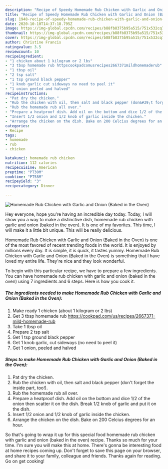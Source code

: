 ```yaml
---
description: "Recipe of Speedy Homemade Rub Chicken with Garlic and Onion (Baked in the Oven)"
title: "Recipe of Speedy Homemade Rub Chicken with Garlic and Onion (Baked in the Oven)"
slug: 1948-recipe-of-speedy-homemade-rub-chicken-with-garlic-and-onion-baked-in-the-oven
date: 2020-10-10T14:37:18.795Z
image: https://img-global.cpcdn.com/recipes/b88fb8375b95a515/751x532cq70/homemade-rub-chicken-with-garlic-and-onion-baked-in-the-oven-recipe-main-photo.jpg
thumbnail: https://img-global.cpcdn.com/recipes/b88fb8375b95a515/751x532cq70/homemade-rub-chicken-with-garlic-and-onion-baked-in-the-oven-recipe-main-photo.jpg
cover: https://img-global.cpcdn.com/recipes/b88fb8375b95a515/751x532cq70/homemade-rub-chicken-with-garlic-and-onion-baked-in-the-oven-recipe-main-photo.jpg
author: Christine Francis
ratingvalue: 3.5
reviewcount: 10
recipeingredient:
- "1 chicken about 1 kilogram or 2 lbs"
- "3 tbsp homemade rub httpscookpadcomusrecipes2667371mildhomemaderub"
- "1 tbsp oil"
- "2 tsp salt"
- "1 tsp ground black pepper"
- "1 knob garlic cut sideways no need to peel it"
- "1 onion peeled and halved"
recipeinstructions:
- "Pat dry the chicken."
- "Rub the chicken with oil, then salt and black pepper (don&#39;t forget the inside part, too!)."
- "Rub the homemade rub all over."
- "Prepare a heatproof dish. Add oil on the bottom and dice 1/2 of the onion then scatter it on the dish. Break 1/2 knob of garlic and put it on the dish."
- "Insert 1/2 onion and 1/2 knob of garlic inside the chicken."
- "Arrange the chicken on the dish. Bake on 200 Celcius degrees for an hour."
categories:
- Recipe
tags:
- homemade
- rub
- chicken

katakunci: homemade rub chicken 
nutrition: 112 calories
recipecuisine: American
preptime: "PT30M"
cooktime: "PT58M"
recipeyield: "3"
recipecategory: Dinner

---
```



![Homemade Rub Chicken with Garlic and Onion (Baked in the Oven)](https://img-global.cpcdn.com/recipes/b88fb8375b95a515/751x532cq70/homemade-rub-chicken-with-garlic-and-onion-baked-in-the-oven-recipe-main-photo.jpg)

Hey everyone, hope you're having an incredible day today. Today, I will show you a way to make a distinctive dish, homemade rub chicken with garlic and onion (baked in the oven). It is one of my favorites. This time, I will make it a little bit unique. This will be really delicious.

Homemade Rub Chicken with Garlic and Onion (Baked in the Oven) is one of the most favored of recent trending foods in the world. It is enjoyed by millions every day. It is simple, it is quick, it tastes yummy. Homemade Rub Chicken with Garlic and Onion (Baked in the Oven) is something that I have loved my entire life. They're nice and they look wonderful.




To begin with this particular recipe, we have to prepare a few ingredients. You can have homemade rub chicken with garlic and onion (baked in the oven) using 7 ingredients and 6 steps. Here is how you cook it.

<!--inarticleads1-->

##### The ingredients needed to make Homemade Rub Chicken with Garlic and Onion (Baked in the Oven):

1. Make ready 1 chicken (about 1 kilogram or 2 lbs)
1. Get 3 tbsp homemade rub https://cookpad.com/us/recipes/2667371-mild-homemade-rub
1. Take 1 tbsp oil
1. Prepare 2 tsp salt
1. Get 1 tsp ground black pepper
1. Get 1 knob garlic, cut sideways (no need to peel it)
1. Get 1 onion, peeled and halved




<!--inarticleads2-->

##### Steps to make Homemade Rub Chicken with Garlic and Onion (Baked in the Oven):

1. Pat dry the chicken.
1. Rub the chicken with oil, then salt and black pepper (don&#39;t forget the inside part, too!).
1. Rub the homemade rub all over.
1. Prepare a heatproof dish. Add oil on the bottom and dice 1/2 of the onion then scatter it on the dish. Break 1/2 knob of garlic and put it on the dish.
1. Insert 1/2 onion and 1/2 knob of garlic inside the chicken.
1. Arrange the chicken on the dish. Bake on 200 Celcius degrees for an hour.




So that's going to wrap it up for this special food homemade rub chicken with garlic and onion (baked in the oven) recipe. Thanks so much for your time. I'm sure you will make this at home. There's gonna be interesting food at home recipes coming up. Don't forget to save this page on your browser, and share it to your family, colleague and friends. Thanks again for reading. Go on get cooking!
